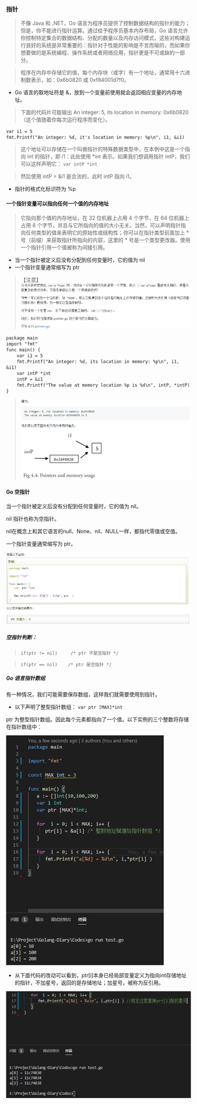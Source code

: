 ### **指针**

>不像 Java 和 .NET，Go 语言为程序员提供了控制数据结构的指针的能力；但是，你不能进行指针运算。通过给予程序员基本内存布局，Go 语言允许你控制特定集合的数据结构、分配的数量以及内存访问模式，这些对构建运行良好的系统是非常重要的：指针对于性能的影响是不言而喻的，而如果你想要做的是系统编程、操作系统或者网络应用，指针更是不可或缺的一部分。

>程序在内存中存储它的值，每个内存块（或字）有一个地址，通常用十六进制数表示，如：0x6b0820 或 0xf84001d7f0。
* Go 语言的取地址符是 &，放到一个变量前使用就会返回相应变量的内存地址。

>下面的代码片可能输出 An integer: 5, its location in memory: 0x6b0820（这个值随着你每次运行程序而变化）。
```
var i1 = 5
fmt.Printf("An integer: %d, it's location in memory: %p\n", i1, &i1)
```
>这个地址可以存储在一个叫做指针的特殊数据类型中，在本例中这是一个指向 int 的指针，即 i1：此处使用 *int 表示。如果我们想调用指针 intP，我们可以这样声明它：
` var intP *int `

>然后使用 intP = &i1 是合法的，此时 intP 指向 i1。
* 指针的格式化标识符为 %p

#### 一个指针变量可以指向任何一个值的内存地址
>它指向那个值的内存地址，在 32 位机器上占用 4 个字节，在 64 位机器上占用 8 个字节，并且与它所指向的值的大小无关。当然，可以声明指针指向任何类型的值来表明它的原始性或结构性；你可以在指针类型前面加上 * 号（前缀）来获取指针所指向的内容，这里的 * 号是一个类型更改器。使用一个指针引用一个值被称为间接引用。
* 当一个指针被定义后没有分配到任何变量时，它的值为 nil
* 一个指针变量通常缩写为 ptr

>【注意】
>![](./images/d8a_md_a.jpg)
```
package main
import "fmt"
func main() {
	var i1 = 5
	fmt.Printf("An integer: %d, its location in memory: %p\n", i1, &i1)
	var intP *int
	intP = &i1
	fmt.Printf("The value at memory location %p is %d\n", intP, *intP)
}
```
>![](./images/d8a_md_b.jpg)

#### **Go 空指针**

当一个指针被定义后没有分配到任何变量时，它的值为 nil。

nil 指针也称为空指针。

nil在概念上和其它语言的null、None、nil、NULL一样，都指代零值或空值。

一个指针变量通常缩写为 ptr。

![](./images/d8a_md_c.jpg)


##### *空指针判断：*

>` if(ptr != nil)     /* ptr 不是空指针 */ `

>` if(ptr == nil)    /* ptr 是空指针 */ `

##### *Go 语言指针数组*

有一种情况，我们可能需要保存数组，这样我们就需要使用到指针。
* 以下声明了整型指针数组：
`var ptr [MAX]*int`

ptr 为整型指针数组。因此每个元素都指向了一个值。以下实例的三个整数将存储在指针数组中：

![](./images/d8a_md_d.jpg)
* 从下面代码的改动可以看到，ptr[i]本身已经局部变量定义为指向int存储地址的指针，不加星号，返回的是存储地址；加星号，被称为反引用。

![](./images/d8a_md_e.jpg)